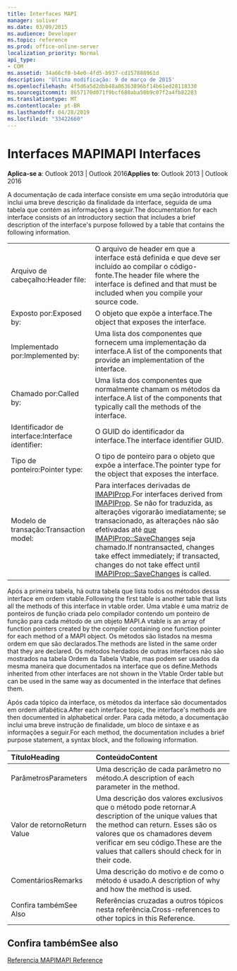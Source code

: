 ```yaml
---
title: Interfaces MAPI
manager: soliver
ms.date: 03/09/2015
ms.audience: Developer
ms.topic: reference
ms.prod: office-online-server
localization_priority: Normal
api_type:
- COM
ms.assetid: 34a66cf0-b4e0-4fd5-b937-cd157888961d
description: 'Última modificação: 9 de março de 2015'
ms.openlocfilehash: 4f5d6a5d2dbb48a86363896bf14b61ed28118330
ms.sourcegitcommit: 8657170d071f9bcf680aba50b9c07f2a4fb82283
ms.translationtype: MT
ms.contentlocale: pt-BR
ms.lasthandoff: 04/28/2019
ms.locfileid: "33422660"
---
```

# <a name="mapi-interfaces"></a><span data-ttu-id="6a25b-103">Interfaces MAPI</span><span class="sxs-lookup"><span data-stu-id="6a25b-103">MAPI Interfaces</span></span>

  
  
<span data-ttu-id="6a25b-104">**Aplica-se a**: Outlook 2013 | Outlook 2016</span><span class="sxs-lookup"><span data-stu-id="6a25b-104">**Applies to**: Outlook 2013 | Outlook 2016</span></span> 
  
<span data-ttu-id="6a25b-105">A documentação de cada interface consiste em uma seção introdutória que inclui uma breve descrição da finalidade da interface, seguida de uma tabela que contém as informações a seguir.</span><span class="sxs-lookup"><span data-stu-id="6a25b-105">The documentation for each interface consists of an introductory section that includes a brief description of the interface's purpose followed by a table that contains the following information.</span></span>
  
|||
|:-----|:-----|
|<span data-ttu-id="6a25b-106">Arquivo de cabeçalho:</span><span class="sxs-lookup"><span data-stu-id="6a25b-106">Header file:</span></span>  <br/> |<span data-ttu-id="6a25b-107">O arquivo de header em que a interface está definida e que deve ser incluído ao compilar o código-fonte.</span><span class="sxs-lookup"><span data-stu-id="6a25b-107">The header file where the interface is defined and that must be included when you compile your source code.</span></span>  <br/> |
|<span data-ttu-id="6a25b-108">Exposto por:</span><span class="sxs-lookup"><span data-stu-id="6a25b-108">Exposed by:</span></span>  <br/> |<span data-ttu-id="6a25b-109">O objeto que expõe a interface.</span><span class="sxs-lookup"><span data-stu-id="6a25b-109">The object that exposes the interface.</span></span>  <br/> |
|<span data-ttu-id="6a25b-110">Implementado por:</span><span class="sxs-lookup"><span data-stu-id="6a25b-110">Implemented by:</span></span>  <br/> |<span data-ttu-id="6a25b-111">Uma lista dos componentes que fornecem uma implementação da interface.</span><span class="sxs-lookup"><span data-stu-id="6a25b-111">A list of the components that provide an implementation of the interface.</span></span>  <br/> |
|<span data-ttu-id="6a25b-112">Chamado por:</span><span class="sxs-lookup"><span data-stu-id="6a25b-112">Called by:</span></span>  <br/> |<span data-ttu-id="6a25b-113">Uma lista dos componentes que normalmente chamam os métodos da interface.</span><span class="sxs-lookup"><span data-stu-id="6a25b-113">A list of the components that typically call the methods of the interface.</span></span>  <br/> |
|<span data-ttu-id="6a25b-114">Identificador de interface:</span><span class="sxs-lookup"><span data-stu-id="6a25b-114">Interface identifier:</span></span>  <br/> |<span data-ttu-id="6a25b-115">O GUID do identificador da interface.</span><span class="sxs-lookup"><span data-stu-id="6a25b-115">The interface identifier GUID.</span></span>  <br/> |
|<span data-ttu-id="6a25b-116">Tipo de ponteiro:</span><span class="sxs-lookup"><span data-stu-id="6a25b-116">Pointer type:</span></span>  <br/> |<span data-ttu-id="6a25b-117">O tipo de ponteiro para o objeto que expõe a interface.</span><span class="sxs-lookup"><span data-stu-id="6a25b-117">The pointer type for the object that exposes the interface.</span></span>  <br/> |
|<span data-ttu-id="6a25b-118">Modelo de transação:</span><span class="sxs-lookup"><span data-stu-id="6a25b-118">Transaction model:</span></span>  <br/> |<span data-ttu-id="6a25b-119">Para interfaces derivadas de [IMAPIProp](imapipropiunknown.md).</span><span class="sxs-lookup"><span data-stu-id="6a25b-119">For interfaces derived from [IMAPIProp](imapipropiunknown.md).</span></span> <span data-ttu-id="6a25b-120">Se não for traduzida, as alterações vigorarão imediatamente; se transacionado, as alterações não são efetivadas até [que IMAPIProp::SaveChanges](imapiprop-savechanges.md) seja chamado.</span><span class="sxs-lookup"><span data-stu-id="6a25b-120">If nontransacted, changes take effect immediately; if transacted, changes do not take effect until [IMAPIProp::SaveChanges](imapiprop-savechanges.md) is called.</span></span>  <br/> |
   
<span data-ttu-id="6a25b-121">Após a primeira tabela, há outra tabela que lista todos os métodos dessa interface em ordem vtable.</span><span class="sxs-lookup"><span data-stu-id="6a25b-121">Following the first table is another table that lists all the methods of this interface in vtable order.</span></span> <span data-ttu-id="6a25b-122">Uma vtable é uma matriz de ponteiros de função criada pelo compilador contendo um ponteiro de função para cada método de um objeto MAPI.</span><span class="sxs-lookup"><span data-stu-id="6a25b-122">A vtable is an array of function pointers created by the compiler containing one function pointer for each method of a MAPI object.</span></span> <span data-ttu-id="6a25b-123">Os métodos são listados na mesma ordem em que são declarados.</span><span class="sxs-lookup"><span data-stu-id="6a25b-123">The methods are listed in the same order that they are declared.</span></span> <span data-ttu-id="6a25b-124">Os métodos herdados de outras interfaces não são mostrados na tabela Ordem da Tabela Vtable, mas podem ser usados da mesma maneira que documentados na interface que os define.</span><span class="sxs-lookup"><span data-stu-id="6a25b-124">Methods inherited from other interfaces are not shown in the Vtable Order table but can be used in the same way as documented in the interface that defines them.</span></span>
  
<span data-ttu-id="6a25b-125">Após cada tópico da interface, os métodos da interface são documentados em ordem alfabética.</span><span class="sxs-lookup"><span data-stu-id="6a25b-125">After each interface topic, the interface's methods are then documented in alphabetical order.</span></span> <span data-ttu-id="6a25b-126">Para cada método, a documentação inclui uma breve instrução de finalidade, um bloco de sintaxe e as informações a seguir.</span><span class="sxs-lookup"><span data-stu-id="6a25b-126">For each method, the documentation includes a brief purpose statement, a syntax block, and the following information.</span></span>
  
|<span data-ttu-id="6a25b-127">**Título**</span><span class="sxs-lookup"><span data-stu-id="6a25b-127">**Heading**</span></span>|<span data-ttu-id="6a25b-128">**Conteúdo**</span><span class="sxs-lookup"><span data-stu-id="6a25b-128">**Content**</span></span>|
|:-----|:-----|
|<span data-ttu-id="6a25b-129">Parâmetros</span><span class="sxs-lookup"><span data-stu-id="6a25b-129">Parameters</span></span>  <br/> |<span data-ttu-id="6a25b-130">Uma descrição de cada parâmetro no método.</span><span class="sxs-lookup"><span data-stu-id="6a25b-130">A description of each parameter in the method.</span></span>  <br/> |
|<span data-ttu-id="6a25b-131">Valor de retorno</span><span class="sxs-lookup"><span data-stu-id="6a25b-131">Return Value</span></span>  <br/> |<span data-ttu-id="6a25b-132">Uma descrição dos valores exclusivos que o método pode retornar.</span><span class="sxs-lookup"><span data-stu-id="6a25b-132">A description of the unique values that the method can return.</span></span> <span data-ttu-id="6a25b-133">Esses são os valores que os chamadores devem verificar em seu código.</span><span class="sxs-lookup"><span data-stu-id="6a25b-133">These are the values that callers should check for in their code.</span></span>  <br/> |
|<span data-ttu-id="6a25b-134">Comentários</span><span class="sxs-lookup"><span data-stu-id="6a25b-134">Remarks</span></span>  <br/> |<span data-ttu-id="6a25b-135">Uma descrição do motivo e de como o método é usado.</span><span class="sxs-lookup"><span data-stu-id="6a25b-135">A description of why and how the method is used.</span></span>  <br/> |
|<span data-ttu-id="6a25b-136">Confira também</span><span class="sxs-lookup"><span data-stu-id="6a25b-136">See Also</span></span>  <br/> |<span data-ttu-id="6a25b-137">Referências cruzadas a outros tópicos nesta referência.</span><span class="sxs-lookup"><span data-stu-id="6a25b-137">Cross-references to other topics in this Reference.</span></span>  <br/> |
   
## <a name="see-also"></a><span data-ttu-id="6a25b-138">Confira também</span><span class="sxs-lookup"><span data-stu-id="6a25b-138">See also</span></span>



[<span data-ttu-id="6a25b-139">Referencia MAPI</span><span class="sxs-lookup"><span data-stu-id="6a25b-139">MAPI Reference</span></span>](mapi-reference.md)

